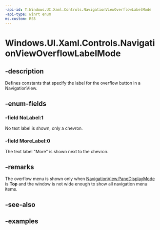 ```yaml
---
-api-id: T:Windows.UI.Xaml.Controls.NavigationViewOverflowLabelMode
-api-type: winrt enum
ms.custom: RS5
---
```


<!-- Enumeration syntax.
public enum NavigationViewOverflowLabelMode : int 
-->

# Windows.UI.Xaml.Controls.NavigationViewOverflowLabelMode

## -description

Defines constants that specify the label for the overflow button in a NavigationView.

## -enum-fields

### -field NoLabel:1

No text label is shown, only a chevron.

### -field MoreLabel:0

The text label "More" is shown next to the chevron.

## -remarks

The overflow menu is shown only when [NavigationView.PaneDisplayMode](navigationview_panedisplaymode) is **Top** and the window is not wide enough to show all navigation menu items.

## -see-also

## -examples

